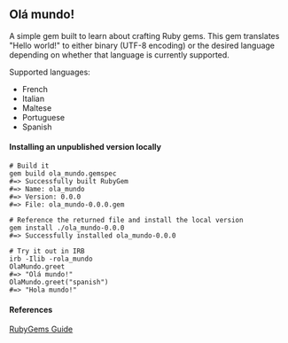 ## Olá mundo!

A simple gem built to learn about crafting Ruby gems. This gem translates "Hello world!" to
either binary (UTF-8 encoding) or the desired language depending on whether that language is
currently supported.

Supported languages:
- French
- Italian
- Maltese
- Portuguese
- Spanish

#### Installing an unpublished version locally
```
# Build it
gem build ola_mundo.gemspec
#=> Successfully built RubyGem
#=> Name: ola_mundo
#=> Version: 0.0.0
#=> File: ola_mundo-0.0.0.gem

# Reference the returned file and install the local version
gem install ./ola_mundo-0.0.0
#=> Successfully installed ola_mundo-0.0.0

# Try it out in IRB
irb -Ilib -rola_mundo
OlaMundo.greet
#=> "Olá mundo!"
OlaMundo.greet("spanish")
#=> "Hola mundo!"
```

#### References
[RubyGems Guide](https://guides.rubygems.org/rubygems-basics/)
